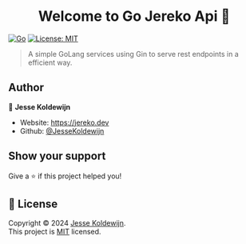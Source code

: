 <h1 align="center">Welcome to Go Jereko Api 👋</h1>
<p>
  <a href="https://github.com/JesseKoldewijn/go-jereko-api/actions/workflows/ci.yml"><img src="https://github.com/JesseKoldewijn/go-jereko-api/actions/workflows/ci.yml/badge.svg" alt="Go"></a>
  <a href="https://github.com/JesseKoldewijn/go-jereko-api/blob/main/LICENCE" target="_blank"><img alt="License: MIT" src="https://img.shields.io/badge/License-MIT-yellow.svg" /></a>
</p>

> A simple GoLang services using Gin to serve rest endpoints in a efficient way.

## Author

👤 **Jesse Koldewijn**

-   Website: https://jereko.dev
-   Github: [@JesseKoldewijn](https://github.com/JesseKoldewijn)

## Show your support

Give a ⭐️ if this project helped you!

## 📝 License

Copyright © 2024 [Jesse Koldewijn](https://github.com/JesseKoldewijn).<br />
This project is [MIT](https://github.com/JesseKoldewijn/go-jereko-api/blob/main/LICENCE) licensed.
